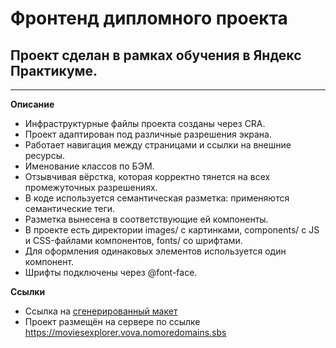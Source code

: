 # **Фронтенд дипломного проекта**

## **Проект сделан в рамках обучения в Яндекс Практикуме.**

---

**Описание**

- Инфраструктурные файлы проекта созданы через CRA.
- Проект адаптирован под различные разрешения экрана.
- Работает навигация между страницами и ссылки на внешние ресурсы.
- Именование классов по БЭМ.
- Отзывчивая вёрстка, которая корректно тянется на всех промежуточных разрешениях.
- В коде используется семантическая разметка: применяются семантические теги.
- Разметка вынесена в соответствующие ей компоненты.
- В проекте есть директории images/ с картинками, components/ с JS и CSS-файлами компонентов, fonts/ со шрифтами.
- Для оформления одинаковых элементов используется один компонент.
- Шрифты подключены через @font-face.

**Ссылки**

- Ссылка на [сгенерированный макет](https://www.figma.com/file/IEnFH5OC4A5JnzFGDGDvr4/Diplom-Vladimir-Filippov?node-id=891%3A3857)
- Проект размещён на сервере по ссылке https://moviesexplorer.vova.nomoredomains.sbs
